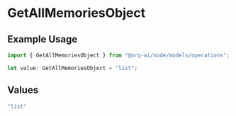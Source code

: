 # GetAllMemoriesObject

## Example Usage

```typescript
import { GetAllMemoriesObject } from "@orq-ai/node/models/operations";

let value: GetAllMemoriesObject = "list";
```

## Values

```typescript
"list"
```